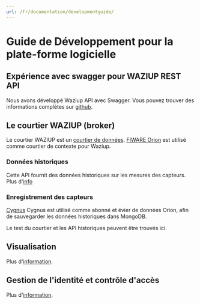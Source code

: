 ```yaml
---
url: /fr/documentation/developmentguide/
---
```


# Guide de Développement pour la plate-forme logicielle

## Expérience avec swagger pour WAZIUP REST API

Nous avons développé Waziup API avec Swagger. Vous pouvez trouver des informations complètes sur [github](https://github.com/Waziup/Platform/tree/master/APIs).

## Le courtier WAZIUP (broker)

Le courtier WAZIUP est un [courtier de données](https://github.com/Waziup/Platform/tree/master/broker). [FIWARE Orion](https://github.com/Waziup/Platform/tree/master/broker/orion) est utilisé comme courtier de contexte pour Waziup.


### Données historiques

Cette API fournit des données historiques sur les mesures des capteurs. Plus d'[info](https://github.com/Waziup/Platform/tree/master/broker/comet)

### Enregistrement des capteurs

[Cygnus](https://github.com/Waziup/Platform/tree/master/broker/cygnus) Cygnus est utilisé comme abonné et évier de données Orion, afin de sauvegarder les données historiques dans MongoDB.


Le test du courtier et les API historiques peuvent être trouvés ici.

## Visualisation
Plus d'[information](https://github.com/Waziup/Platform/tree/master/visualisation).

## Gestion de l'identité et contrôle d'accès
Plus d'[information](https://github.com/Waziup/Platform/tree/master/identity).

